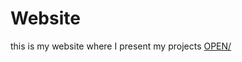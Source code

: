 # Website
this is my website where I present my projects
[OPEN/](https://theophileeeeeee.github.io/Website/)


